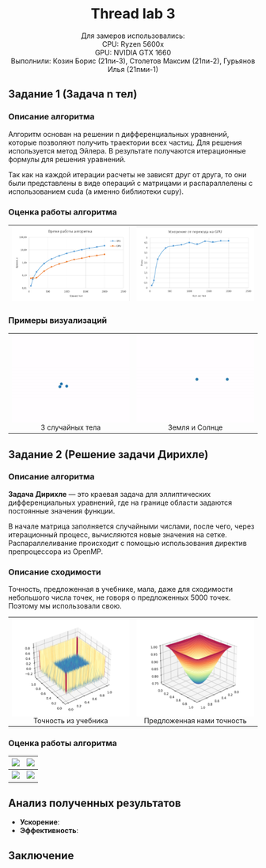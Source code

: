 <h1 align="center">
Thread lab 3
</h1>

<div align="center">
Для замеров использовались:<br>
CPU: Ryzen 5600x<br>
GPU: NVIDIA GTX 1660<br>
Выполнили: Козин Борис (21пи-3), Столетов Максим (21пи-2), Гурьянов Илья (21пми-1)
</div>

## Задание 1 (Задача n тел)

### Описание алгоритма

Алгоритм основан на решении n дифференциальных уравнений, которые позволяют получить траектории всех частиц. Для
решения используется метод Эйлера. В результате получаются итерационные формулы для решения уравнений.

Так как на каждой итерации расчеты не зависят друг от друга, то они были представлены в виде операций с матрицами и
распараллелены с использованием cuda (а именно библиотеки cupy).

### Оценка работы алгоритма

| ![](res/Screenshot_1.png) | ![](res/Screenshot_2.png) |
|:-------------------------:|:-------------------------:|

### Примеры визуализаций

<!-- prettier-ignore-start -->
<!-- markdownlint-disable -->
<table>
  <tbody>
    <tr>
      <td align="center" valign="top" width="50%">
        <div style="display: flex; flex-direction: column; align-items: center;">
          <img src="res/3%20body.gif" alt="3 случайных тела" style="width: 100%; height: auto;"/>
          <figcaption>3 случайных тела</figcaption>
        </div>
      </td>
      <td align="center" valign="top" width="50%">
        <div style="display: flex; flex-direction: column; align-items: center;">
          <img src="res/earth_sun.gif" alt="Земля и Солнце" style="width: 100%; height: auto;"/>
          <figcaption>Земля и Солнце</figcaption>
        </div>
      </td>
    </tr>
  </tbody>
</table>
<!-- markdownlint-restore -->
<!-- prettier-ignore-end -->

## Задание 2 (Решение задачи Дирихле)

### Описание алгоритма

**Задача Дирихле** — это краевая задача для эллиптических дифференциальных уравнений, где на границе области
задаются постоянные значения функции.  

В начале матрица заполняется случайными числами, после чего, через итерационный процесс, вычисляются новые значения на
сетке. Распараллеливание происходит с помощью использования директив препроцессора из OpenMP.

### Описание сходимости

Точность, предложенная в учебнике, мала, даже для сходимости небольшого числа точек, не говоря о
предложенных 5000 точек. Поэтому мы использовали свою.

<!-- prettier-ignore-start -->
<!-- markdownlint-disable -->
<table>
  <tbody>
    <tr>
      <td align="center" valign="top" width="50%">
        <div style="display: flex; flex-direction: column; align-items: center;">
          <img src="res/Screenshot_17.png" alt="Точность из учебника" style="width: 100%; height: auto;"/>
          <figcaption>Точность из учебника</figcaption>
        </div>
      </td>
      <td align="center" valign="top" width="50%">
        <div style="display: flex; flex-direction: column; align-items: center;">
          <img src="res/Screenshot_18.png" alt="Предложенная нами точность" style="width: 100%; height: auto;"/>
          <figcaption>Предложенная нами точность</figcaption>
        </div>
      </td>
    </tr>
  </tbody>
</table>
<!-- markdownlint-restore -->
<!-- prettier-ignore-end -->

### Оценка работы алгоритма

| ![](res/) | ![](res/) |
|:---------:|:---------:|
| ![](res/) | ![](res/) |

## Анализ полученных результатов

* **Ускорение**:
* **Эффективность**:

## Заключение
